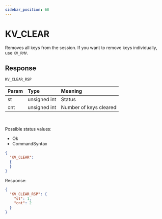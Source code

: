 ```yaml
---
sidebar_position: 60
---
```


# KV_CLEAR
Removes all keys from the session. If you want to remove keys individually, use `KV_RMV`.


## Response

`KV_CLEAR_RSP`


|Param|Type|Meaning|
|:---|:---|:---|
|st|unsigned int|Status|
|cnt|unsigned int|Number of keys cleared|

<br/>


Possible status values:

- Ok
- CommandSyntax



```json
{
  "KV_CLEAR":
  {
  }
}
```

Response:

```json title="Cleared session which contained two keys"
{
  "KV_CLEAR_RSP": {
    "st": 1,
    "cnt": 2
  }
}
```
